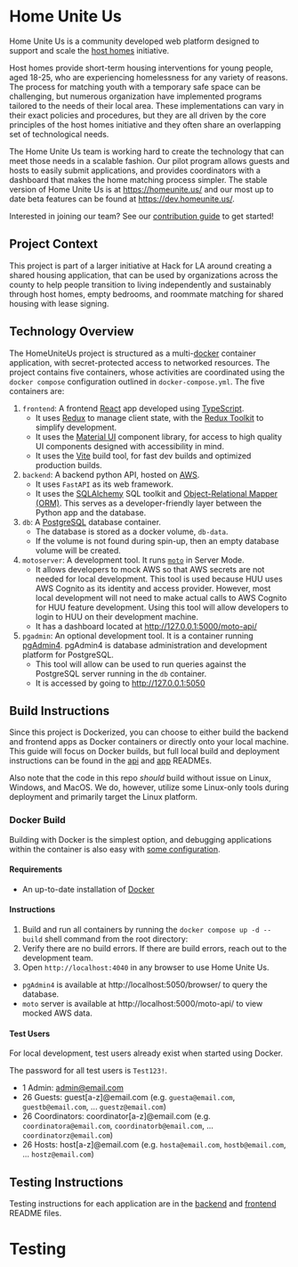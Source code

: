 # Home Unite Us

Home Unite Us is a community developed web platform designed to support and scale the [host homes](https://www.pointsourceyouth.org/interventions/host-homes) initiative.

Host homes provide short-term housing interventions for young people, aged 18-25, who are experiencing homelessness for any variety of reasons. The process for matching youth with a temporary safe space can be challenging, but numerous organization have implemented programs tailored to the needs of their local area. These implementations can vary in their exact policies and procedures, but they are all driven by the core principles of the host homes initiative and they often share an overlapping set of technological needs.

The Home Unite Us team is working hard to create the technology that can meet those needs in a scalable fashion. Our pilot program allows guests and hosts to easily submit applications, and provides coordinators with a dashboard that makes the home matching process simpler. The stable version of Home Unite Us is at <https://homeunite.us/> and our most up to date beta features can be found at <https://dev.homeunite.us/>.

Interested in joining our team? See our [contribution guide](CONTRIBUTING.md) to get started!

## Project Context

This project is part of a larger initiative at Hack for LA around creating a shared housing application, that can be used by organizations across the county to help people transition to living independently and sustainably through host homes, empty bedrooms, and roommate matching for shared housing with lease signing.

## Technology Overview

The HomeUniteUs project is structured as a multi-[docker](https://docs.docker.com/) container application, with secret-protected access to networked resources. The project contains five containers, whose activities are coordinated using the `docker compose` configuration outlined in `docker-compose.yml`. The five containers are:

1. `frontend`: A frontend [React](https://reactjs.org/docs/getting-started.html) app developed using [TypeScript](https://www.typescriptlang.org/).
   * It uses [Redux](https://redux.js.org/) to manage client state, with the [Redux Toolkit](https://redux-toolkit.js.org/) to simplify development.
   * It uses the [Material UI](https://material-ui.com/) component library, for access to high quality UI components designed with accessibility in mind.
   * It uses the [Vite](https://vitejs.dev/) build tool, for fast dev builds and optimized production builds.
2. `backend`: A backend python API, hosted on [AWS](https://docs.aws.amazon.com/).
   * It uses `FastAPI` as its web framework.
   * It uses the [SQLAlchemy](https://www.sqlalchemy.org/) SQL toolkit and [Object-Relational Mapper (ORM)](https://en.wikipedia.org/wiki/Object%E2%80%93relational_mapping). This serves as a developer-friendly layer between the Python app and the database.
3. `db`: A [PostgreSQL](https://www.postgresql.org/) database container.
   * The database is stored as a docker volume, `db-data`.
   * If the volume is not found during spin-up, then an empty database volume will be created.
4. `motoserver`: A development tool. It runs  [`moto`](http://docs.getmoto.org/en/latest/docs/server_mode.html) in Server Mode.
   * It allows developers to mock AWS so that AWS secrets are not needed for local development. This tool is used because HUU uses AWS Cognito as its identity and access provider. However, most local development will not need to make actual calls to AWS Cognito for HUU feature development. Using this tool will allow developers to login to HUU on their development machine.
   * It has a dashboard located at http://127.0.0.1:5000/moto-api/
5. `pgadmin`: An optional development tool. It is a container running [pgAdmin4](https://www.pgadmin.org/). pgAdmin4 is database administration and development platform for PostgreSQL.
    * This tool will allow can be used to run queries against the PostgreSQL server running in the `db` container.
    * It is accessed by going to http://127.0.0.1:5050

## Build Instructions

Since this project is Dockerized, you can choose to either build the backend and frontend apps as Docker containers or directly onto your local machine. This guide will focus on Docker builds, but full local build and deployment instructions can be found in the [api](./backend/README.md) and [app](./frontend/README.md) READMEs.

Also note that the code in this repo *should* build without issue on Linux, Windows, and MacOS. We do, however, utilize some Linux-only tools during deployment and primarily target the Linux platform.

### Docker Build

Building with Docker is the simplest option, and debugging applications within the container is also easy with [some configuration](https://code.visualstudio.com/docs/containers/debug-common).

#### Requirements

* An up-to-date installation of [Docker](https://docs.docker.com/get-docker/)

#### Instructions

1. Build and run all containers by running the `docker compose up -d --build` shell command from the root directory:
2. Verify there are no build errors. If there are build errors, reach out to the development team.
3. Open `http://localhost:4040` in any browser to use Home Unite Us.

* `pgAdmin4` is available at http://localhost:5050/browser/ to query the database.
* `moto` server is available at http://localhost:5000/moto-api/ to view mocked AWS data.

#### Test Users

For local development, test users already exist when started using Docker.

The password for all test users is `Test123!`.

- 1 Admin: admin@email.com
- 26 Guests: guest[a-z]@email.com (e.g. `guesta@email.com`, `guestb@email.com`, ... `guestz@email.com`)
- 26 Coordinators: coordinator[a-z]@email.com (e.g. `coordinatora@email.com`, `coordinatorb@email.com`, ... `coordinatorz@email.com`)
- 26 Hosts: host[a-z]@email.com (e.g. `hosta@email.com`, `hostb@email.com`, ... `hostz@email.com`)

## Testing Instructions

Testing instructions for each application are in the [backend](./backend/README.md) and [frontend](./frontend/README.md) README files.

# Testing